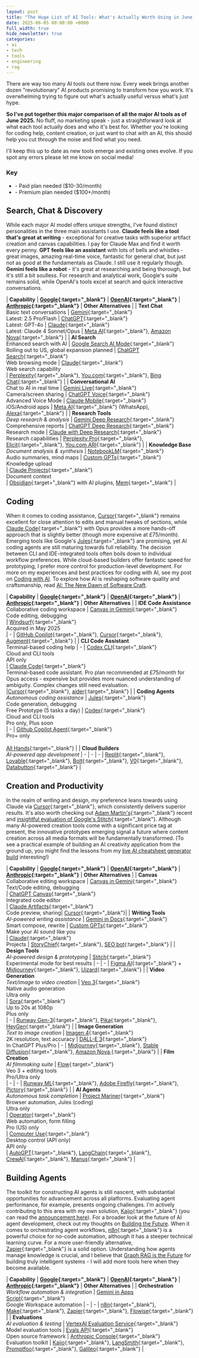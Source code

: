 ```yaml
---
layout: post
title: "The Huge List of AI Tools: What's Actually Worth Using in June 2025?"
date: 2025-06-05 00:00:00 +0000
full_width: true
hide_newsletter: true
categories:
- ai
- tech
- tools
- engineering
- rag
---
```


There are way too many AI tools out there now. Every week brings another dozen "revolutionary" AI products promising to transform how you work. It's overwhelming trying to figure out what's actually useful versus what's just hype.

**So I've put together this major comparison of all the major AI tools as of June 2025.** No fluff, no marketing speak - just a straightforward look at what each tool actually does and who it's best for. Whether you're looking for coding help, content creation, or just want to chat with an AI, this should help you cut through the noise and find what you need.

<!--more-->

I'll keep this up to date as new tools emerge and existing ones evolve. If you spot any errors please let me know on social media!

### Key

- <i data-lucide="circle-dollar-sign" class="inline w-4 h-4"></i> - Paid plan needed ($10-30/month)
- <i data-lucide="circle-dollar-sign" class="inline w-4 h-4"></i><i data-lucide="circle-dollar-sign" class="inline w-4 h-4"></i><i data-lucide="circle-dollar-sign" class="inline w-4 h-4"></i> - Premium plan needed ($100+/month)

<style>
table {
  border-collapse: separate;
  border-spacing: 0 0.5em;
  width: 100%;
}
thead th {
  text-align: left;
  background: #f9fafd;
  padding: 8px 4px;
  color: #333333;
  font-weight: bold;
}
tbody tr:nth-child(even) {
  background: #f9fafd;
}
tbody td {
  vertical-align: top;
  padding: 8px 4px;
  color: #333333;
}

table a {
  color: #0292b7;
  text-decoration: underline;
}

table a:hover {
  color: #1ac8db;
}
</style>

## Search, Chat & Discovery

While each major AI model offers unique strengths, I've found distinct personalities in the three main assistants I use. **Claude feels like a tool that's great at writing** - exceptional for creative tasks with superior artifact creation and canvas capabilities. I pay for Claude Max and find it worth every penny. **GPT feels like an assistant** with lots of bells and whistles - great images, amazing real-time voice, fantastic for general chat, but just not as good at the fundamentals as Claude. I still use it regularly though. **Gemini feels like a robot** - it's great at researching and being thorough, but it's still a bit soulless. For research and analytical work, Google's suite remains solid, while OpenAI's tools excel at search and quick interactive conversations.

| **Capability** | **[Google](https://ai.google){:target="_blank"}** | **[OpenAI](https://openai.com){:target="_blank"}** | **[Anthropic](https://anthropic.com){:target="_blank"}** | **Other Alternatives** |
| **Text Chat**<br>Basic text conversations | [Gemini](https://gemini.google.com){:target="_blank"}<br>Latest: 2.5 Pro/Flash | [ChatGPT](https://chat.openai.com){:target="_blank"}<br>Latest: GPT-4o | [Claude](https://claude.ai){:target="_blank"}<br>Latest: Claude 4 Sonnet/Opus | [Meta AI](https://ai.meta.com){:target="_blank"}, [Amazon Nova](https://aws.amazon.com/ai/generative-ai/nova/){:target="_blank"} |
| **AI Search**<br>Enhanced search with AI | [Google Search AI Mode](https://www.google.com/search){:target="_blank"}<br>Rolling out to US, global expansion planned | [ChatGPT Search](https://openai.com/index/introducing-chatgpt-search/){:target="_blank"}<br>Web browsing mode | [Claude](https://claude.ai){:target="_blank"}<br>Web search capability<br>| [Perplexity](https://perplexity.ai){:target="_blank"}, [You.com](https://you.com){:target="_blank"}, [Bing Chat](https://www.bing.com/chat){:target="_blank"} |
| **Conversational AI**<br>Chat to AI in real time | [Gemini Live](https://gemini.google.com){:target="_blank"}<br>Camera/screen sharing | [ChatGPT Voice](https://openai.com/chatgpt){:target="_blank"}<br>Advanced Voice Mode | [Claude Mobile](https://claude.ai){:target="_blank"}<br>iOS/Android apps | [Meta AI](https://ai.meta.com){:target="_blank"} (WhatsApp), [Alexa](https://alexa.amazon.com){:target="_blank"} |
| **Research Tools**<br>*Deep research & analysis* | [Gemini Deep Research](https://gemini.google.com/advanced){:target="_blank"}<br>Comprehensive reports | [ChatGPT Deep Research](https://chat.openai.com){:target="_blank"}<br>Research mode | [Claude with Deep Research](https://claude.ai){:target="_blank"}<br>Research capabilities | [Perplexity Pro](https://perplexity.ai/pro){:target="_blank"}, [Elicit](https://elicit.com){:target="_blank"}, [You.com ARI](https://you.com/ari){:target="_blank"} |
| **Knowledge Base**<br>*Document analysis & synthesis* | [NotebookLM](https://notebooklm.google.com){:target="_blank"}<br>Audio summaries, mind maps | [Custom GPTs](https://chat.openai.com/gpts){:target="_blank"}<br>Knowledge upload<br><i data-lucide="circle-dollar-sign" class="inline w-4 h-4"></i>| [Claude Projects](https://www.anthropic.com/news/projects){:target="_blank"}<br>Document context<br><i data-lucide="circle-dollar-sign" class="inline w-4 h-4"></i> | [Obsidian](https://obsidian.md){:target="_blank"} with AI plugins, [Mem](https://mem.ai){:target="_blank"} |

## Coding

When it comes to coding assistance, [Cursor](https://cursor.sh){:target="_blank"} remains excellent for close attention to edits and manual tweaks of sections, while [Claude Code](https://docs.anthropic.com/en/docs/claude-code/overview){:target="_blank"} with Opus provides a more hands-off approach that is slightly better (though more expensive at £75/month). Emerging tools like Google's [Jules](https://jules.google.com){:target="_blank"} are promising, yet AI coding agents are still maturing towards full reliability. The decision between CLI and IDE-integrated tools often boils down to individual workflow preferences. While cloud-based builders offer fantastic speed for prototyping, I prefer more control for production-level development. For more on my experiences and best practices for coding with AI, see my post on [Coding with AI](/coding-with-ai/). To explore how AI is reshaping software quality and craftsmanship, read [AI: The New Dawn of Software Craft](/ai-new-dawn-of-software-craft/).

| **Capability** | **[Google](https://ai.google){:target="_blank"}** | **[OpenAI](https://openai.com){:target="_blank"}** | **[Anthropic](https://anthropic.com){:target="_blank"}** | **Other Alternatives** |
| **IDE Code Assistance**<br>Collaborative coding workspace | [Canvas in Gemini](https://gemini.google.com/advanced){:target="_blank"}<br>Code editing, debugging<br><i data-lucide="circle-dollar-sign" class="inline w-4 h-4"></i>| [Windsurf](https://www.cnbc.com/2025/04/16/openai-in-talks-to-pay-about-3-billion-to-acquire-startup-windsurf.html){:target="_blank"}<br>Acquired in May 2025<br><i data-lucide="circle-dollar-sign" class="inline w-4 h-4"></i>| - | [GitHub Copilot](https://github.com/features/copilot){:target="_blank"}, [Cursor](https://cursor.sh){:target="_blank"}, [Augment](https://augmentcode.com){:target="_blank"} |
| **CLI Code Assistant**<br>Terminal-based coding help | - | [Codex CLI](https://openai.com/codex/){:target="_blank"}<br>Cloud and CLI tools<br>API only<br><i data-lucide="circle-dollar-sign" class="inline w-4 h-4"></i>| [Claude Code](https://docs.anthropic.com/en/docs/claude-code/overview){:target="_blank"}<br>Terminal-based code assistant. Pro plan recommended at £75/month for Opus access - expensive but provides more nuanced understanding of ambiguity. Complex changes still need evaluation.<br><i data-lucide="circle-dollar-sign" class="inline w-4 h-4"></i><i data-lucide="circle-dollar-sign" class="inline w-4 h-4"></i><i data-lucide="circle-dollar-sign" class="inline w-4 h-4"></i>|[Cursor](https://cursor.sh){:target="_blank"}, [aider](https://github.com/paul-gauthier/aider){:target="_blank"} |
| **Coding Agents**<br>*Autonomous coding assistance* | [Jules](https://jules.google.com){:target="_blank"}<br>Code generation, debugging<br>Free Prototype (5 tasks a day) | [Codex](https://openai.com/codex/){:target="_blank"}<br>Cloud and CLI tools<br>Pro only, Plus soon<br><i data-lucide="circle-dollar-sign" class="inline w-4 h-4"></i><i data-lucide="circle-dollar-sign" class="inline w-4 h-4"></i><i data-lucide="circle-dollar-sign" class="inline w-4 h-4"></i>| - | [Github Copilot Agent](https://docs.github.com/en/enterprise-cloud@latest/copilot/using-github-copilot/coding-agent/about-assigning-tasks-to-copilot){:target="_blank"}<br>Pro+ only<br><i data-lucide="circle-dollar-sign" class="inline w-4 h-4"></i><br>[All Hands](https://all-hands.dev){:target="_blank"} |
| **Cloud Builders**<br>*AI-powered app development* | - | - | - | [Replit](https://replit.com){:target="_blank"}, [Lovable](https://lovable.ai){:target="_blank"}, [Bolt](https://bolt.so){:target="_blank"}, [V0](https://v0.dev){:target="_blank"}, [Databutton](https://databutton.com){:target="_blank"} |

## Creation and Productivity

In the realm of writing and design, my preference leans towards using Claude via [Cursor](https://cursor.sh){:target="_blank"}, which consistently delivers superior results. It's also worth checking out [Adam Martin's](https://www.linkedin.com/in/adam-martin-b3ba4414a/){:target="_blank"} recent and [insightful evaluation of Google's Stitch](https://fractional-ctos.com/2025/05/24/google-stitch-evaluation-alternatives/){:target="_blank"}. Although many AI-powered creation tools come with a significant price tag at present, the innovative prototypes emerging signal a future where content creation across all media formats will be fundamentally transformed. (To see a practical example of building an AI creativity application from the ground up, you might find the lessons from my [live AI cheatsheet generator build](/livestream-ai-cheatsheet-app/) interesting!)

| **Capability** | **[Google](https://ai.google){:target="_blank"}** | **[OpenAI](https://openai.com){:target="_blank"}** | **[Anthropic](https://anthropic.com){:target="_blank"}** | **Other Alternatives** |
| **Canvas**<br>Collaborative editing workspace | [Canvas in Gemini](https://gemini.google/overview/canvas/?hl=en){:target="_blank"}<br>Text/Code editing, debugging<br>| [ChatGPT Canvas](https://openai.com/index/introducing-canvas/){:target="_blank"}<br>Integrated code editor<br>| [Claude Artifacts](https://www.anthropic.com/news/artifacts){:target="_blank"}<br>Code preview, sharing| [Cursor](https://cursor.sh){:target="_blank"}|
| **Writing Tools**<br>*AI-powered writing assistance* | [Gemini in Docs](https://workspace.google.com/solutions/ai/){:target="_blank"}<br>Smart compose, rewrite | [Custom GPTs](https://openai.com/index/introducing-gpts/){:target="_blank"}<br>Make your AI sound like you<br><i data-lucide="circle-dollar-sign" class="inline w-4 h-4"></i>| [Claude](https://claude.ai){:target="_blank"}<br>Projects | [StoryChief](https://storychief.io){:target="_blank"}, [SEO bot](https://seobotai.com){:target="_blank"} |
| **Design Tools**<br>*AI-powered design & prototyping* | [Stitch](https://stitch.withgoogle.com/){:target="_blank"}<br>Experimental mode for best results | - | - | [Figma AI](https://www.figma.com/ai){:target="_blank"} + [Midjourney](https://midjourney.com){:target="_blank"}, [Uizard](https://uizard.io){:target="_blank"} |
| **Video Generation**<br>*Text/image to video creation* | [Veo 3](https://deepmind.google/technologies/veo/){:target="_blank"}<br>Native audio generation<br>Ultra only<br><i data-lucide="circle-dollar-sign" class="inline w-4 h-4"></i><i data-lucide="circle-dollar-sign" class="inline w-4 h-4"></i><i data-lucide="circle-dollar-sign" class="inline w-4 h-4"></i> | [Sora](https://openai.com/sora){:target="_blank"}<br>Up to 20s at 1080p<br>Plus only<br><i data-lucide="circle-dollar-sign" class="inline w-4 h-4"></i> | - | [Runway Gen-3](https://runwayml.com){:target="_blank"}, [Pika](https://pika.art){:target="_blank"}, [HeyGen](https://heygen.com){:target="_blank"} |
| **Image Generation**<br>*Text to image creation* | [Imagen 4](https://deepmind.google/technologies/imagen/){:target="_blank"}<br>2K resolution, text accuracy | [DALL-E 3](https://openai.com/dall-e-3){:target="_blank"}<br>In ChatGPT Plus/Pro | - | [Midjourney](https://midjourney.com){:target="_blank"}, [Stable Diffusion](https://stability.ai){:target="_blank"}, [Amazon Nova ](https://aws.amazon.com/ai/generative-ai/nova/creative/){:target="_blank"} |
| **Film Creation**<br>*AI filmmaking suite* | [Flow](https://flow.google){:target="_blank"}<br>Veo 3 + editing tools<br>Pro/Ultra only<br><i data-lucide="circle-dollar-sign" class="inline w-4 h-4"></i><i data-lucide="circle-dollar-sign" class="inline w-4 h-4"></i><i data-lucide="circle-dollar-sign" class="inline w-4 h-4"></i> | - | - | [Runway ML](https://runwayml.com){:target="_blank"}, [Adobe Firefly](https://firefly.adobe.com){:target="_blank"}, [Pictory](https://pictory.ai){:target="_blank"} |
| **AI Agents**<br>*Autonomous task completion* | [Project Mariner](https://blog.google/technology/google-deepmind/google-gemini-ai-update-december-2024/){:target="_blank"}<br>Browser automation, Jules (coding)<br>Ultra only<br><i data-lucide="circle-dollar-sign" class="inline w-4 h-4"></i><i data-lucide="circle-dollar-sign" class="inline w-4 h-4"></i><i data-lucide="circle-dollar-sign" class="inline w-4 h-4"></i> | [Operator](https://openai.com/index/introducing-operator/){:target="_blank"}<br>Web automation, form filling<br>Pro (US) only<br><i data-lucide="circle-dollar-sign" class="inline w-4 h-4"></i><i data-lucide="circle-dollar-sign" class="inline w-4 h-4"></i><i data-lucide="circle-dollar-sign" class="inline w-4 h-4"></i> | [Computer Use](https://www.anthropic.com/news/3-5-models-and-computer-use){:target="_blank"}<br>Desktop control (API only)<br>API only<br><i data-lucide="circle-dollar-sign" class="inline w-4 h-4"></i> | [AutoGPT](https://autogpt.net){:target="_blank"}, [LangChain](https://langchain.com){:target="_blank"}, [CrewAI](https://crewai.com){:target="_blank"}, [Manus](https://manus.ai){:target="_blank"} |

## Building Agents

The toolkit for constructing AI agents is still nascent, with substantial opportunities for advancement across all platforms. Evaluating agent performance, for example, presents ongoing challenges. I'm actively contributing to this area with my own solution, [Kaijo](https://kaijo.ai){:target="_blank"} (you can read the [announcement here](/kaijo)). For a broader look at the future of AI agent development, check out my thoughts on [Building the Future](/building-the-future/). When it comes to orchestrating agent workflows, [n8n](https://n8n.io){:target="_blank"} is a powerful choice for no-code automation, although it has a steeper technical learning curve. For a more user-friendly alternative, [Zapier](https://zapier.com){:target="_blank"} is a solid option. Understanding how agents manage knowledge is crucial, and I believe that [Graph RAG is the Future](/graph-rag/) for building truly intelligent systems - I will add more tools here when they become available.

| **Capability** | **[Google](https://ai.google){:target="_blank"}** | **[OpenAI](https://openai.com){:target="_blank"}** | **[Anthropic](https://anthropic.com){:target="_blank"}** | **Other Alternatives** |
| **Orchestration**<br>*Workflow automation & integration* | [Gemini in Apps Script](https://github.com/mhawksey/GeminiApp){:target="_blank"}<br>Google Workspace automation | - | - | [n8n](https://n8n.io){:target="_blank"}, [Make](https://www.make.com){:target="_blank"}, [Zapier](https://zapier.com){:target="_blank"}, [Flowise](https://flowiseai.com){:target="_blank"} |
| **Evaluations**<br>*AI evaluation & testing* | [VertexAI Evaluation Service](https://cloud.google.com/vertex-ai/generative-ai/docs/models/evaluation-overview){:target="_blank"}<br>Model evaluation tools | [Evals API](https://platform.openai.com/docs/guides/evals){:target="_blank"}<br>Open source framework | [Anthropic Console](https://console.anthropic.com/dashboard){:target="_blank"}<br>Evaluation toolkit | [Kaijo](https://kaijo.ai){:target="_blank"}, [LangSmith](https://smith.langchain.com){:target="_blank"}, [Promptfoo](https://promptfoo.dev){:target="_blank"}, [Galileo](https://galileo.ai){:target="_blank"} |

